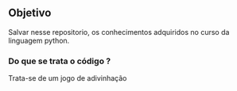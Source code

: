 ## Objetivo
Salvar nesse repositorio, os conhecimentos adquiridos no curso da 
linguagem python.

### Do que se trata o código ?

Trata-se de um jogo de adivinhação
